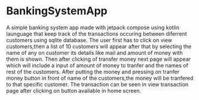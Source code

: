 # BankingSystemApp
A simple banking system app made with jetpack compose using kotlin launguage that keep track of the transactions occuring between diferrent customers using sqlite database.
The user first has to click on view customers,then a list of 10 customers will appear after that by selecting the name of any on customer its details like mail and amount of money with them is shown.
Then after clicking of transfer money next page will appear which will include a input of amount of money to tranfer and the names of rest of the customers.
After putting the money and pressing on tranfer money button in front of name of the customers,the money will be tranfered to that specific customer.
The transaction can be seen in view transaction page after clicking on button available in home screen.
